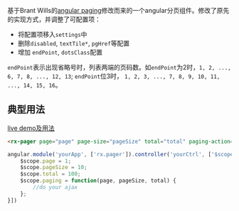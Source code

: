 基于Brant Wills的[angular paging](https://github.com/brantwills/Angular-Paging)修改而来的一个angular分页组件。修改了原先的实现方式，并调整了可配置项：

* 将配置项移入`settings`中
* 删除`disabled`, `textTile*`, `pgHref`等配置
* 增加 `endPoint`, `dotsClass`配置



`endPoint`表示出现省略号时，列表两端的页码数。如`endPoint`为2时，`1, 2, ..., 6, 7, 8, ..., 12, 13`; `endPoint`位3时， `1, 2, 3, ..., 7, 8, 9, 10, 11, ..., 14, 15, 16`。


## 典型用法 ##

[live demo及用法](http://xunqilong.com/ngPager/index.html)

```html
<rx-pager page="page" page-size="pageSize" total="total" paging-action="paing(page, pageSize, total)"></rx-pager>

```
```javascript
angular.module('yourApp', ['rx.pager']).controller('yourCtrl', ['$scope', function($scope) {
    $scope.page = 1;
    $scope.pageSize = 10;
    $scope.total = 100;
    $scope.paging = function(page, pageSize, total) {
        //do your ajax
    };
}])
```
